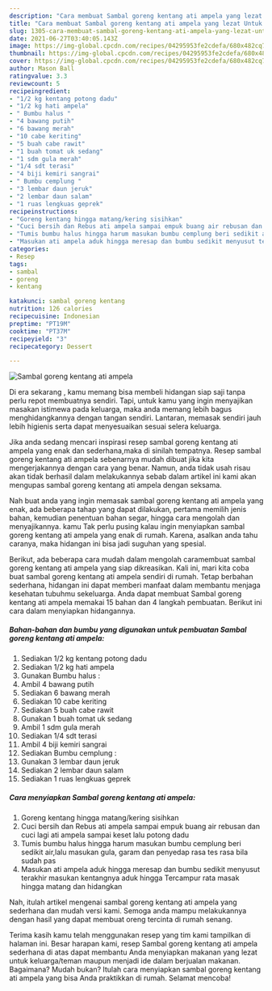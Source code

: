 ```yaml
---
description: "Cara membuat Sambal goreng kentang ati ampela yang lezat Untuk Jualan"
title: "Cara membuat Sambal goreng kentang ati ampela yang lezat Untuk Jualan"
slug: 1305-cara-membuat-sambal-goreng-kentang-ati-ampela-yang-lezat-untuk-jualan
date: 2021-06-27T03:40:05.143Z
image: https://img-global.cpcdn.com/recipes/04295953fe2cdefa/680x482cq70/sambal-goreng-kentang-ati-ampela-foto-resep-utama.jpg
thumbnail: https://img-global.cpcdn.com/recipes/04295953fe2cdefa/680x482cq70/sambal-goreng-kentang-ati-ampela-foto-resep-utama.jpg
cover: https://img-global.cpcdn.com/recipes/04295953fe2cdefa/680x482cq70/sambal-goreng-kentang-ati-ampela-foto-resep-utama.jpg
author: Mason Ball
ratingvalue: 3.3
reviewcount: 5
recipeingredient:
- "1/2 kg kentang potong dadu"
- "1/2 kg hati ampela"
- " Bumbu halus "
- "4 bawang putih"
- "6 bawang merah"
- "10 cabe keriting"
- "5 buah cabe rawit"
- "1 buah tomat uk sedang"
- "1 sdm gula merah"
- "1/4 sdt terasi"
- "4 biji kemiri sangrai"
- " Bumbu cemplung "
- "3 lembar daun jeruk"
- "2 lembar daun salam"
- "1 ruas lengkuas geprek"
recipeinstructions:
- "Goreng kentang hingga matang/kering sisihkan"
- "Cuci bersih dan Rebus ati ampela sampai empuk buang air rebusan dan cuci lagi ati ampela sampai keset lalu potong dadu"
- "Tumis bumbu halus hingga harum masukan bumbu cemplung beri sedikit air,lalu masukan gula, garam dan penyedap rasa tes rasa bila sudah pas"
- "Masukan ati ampela aduk hingga meresap dan bumbu sedikit menyusut terakhir masukan kentangnya aduk hingga Tercampur rata masak hingga matang dan hidangkan"
categories:
- Resep
tags:
- sambal
- goreng
- kentang

katakunci: sambal goreng kentang 
nutrition: 126 calories
recipecuisine: Indonesian
preptime: "PT19M"
cooktime: "PT37M"
recipeyield: "3"
recipecategory: Dessert

---
```



![Sambal goreng kentang ati ampela](https://img-global.cpcdn.com/recipes/04295953fe2cdefa/680x482cq70/sambal-goreng-kentang-ati-ampela-foto-resep-utama.jpg)

Di era  sekarang , kamu memang bisa membeli hidangan siap saji tanpa perlu repot membuatnya sendiri. Tapi, untuk kamu yang ingin menyajikan masakan istimewa pada keluarga, maka anda memang lebih bagus menghidangkannya dengan tangan sendiri. Lantaran, memasak sendiri jauh lebih higienis serta dapat menyesuaikan sesuai selera keluarga.

Jika anda sedang mencari inspirasi resep sambal goreng kentang ati ampela yang enak dan sederhana,maka di sinilah tempatnya. Resep sambal goreng kentang ati ampela  sebenarnya mudah dibuat jika kita mengerjakannya dengan cara yang benar. Namun, anda tidak usah risau akan tidak berhasil dalam melakukannya 
sebab dalam artikel ini kami akan mengupas sambal goreng kentang ati ampela dengan seksama.  



Nah buat anda yang ingin memasak sambal goreng kentang ati ampela yang enak, ada beberapa tahap yang dapat dilakukan, pertama memilih jenis bahan, kemudian penentuan bahan segar, hingga cara mengolah dan menyajikannya. kamu Tak perlu pusing kalau ingin menyiapkan sambal goreng kentang ati ampela yang enak di rumah. Karena, asalkan anda  tahu caranya, maka hidangan ini bisa jadi suguhan yang spesial.

Berikut, ada beberapa cara mudah dalam mengolah caramembuat sambal goreng kentang ati ampela yang siap dikreasikan. Kali ini, mari kita coba buat sambal goreng kentang ati ampela sendiri di rumah. Tetap berbahan sederhana, hidangan ini dapat memberi manfaat dalam membantu menjaga kesehatan tubuhmu sekeluarga. Anda dapat membuat Sambal goreng kentang ati ampela memakai 15 bahan dan 4 langkah pembuatan. Berikut ini cara dalam menyiapkan hidangannya.

<!--inarticleads1-->

##### Bahan-bahan dan bumbu yang digunakan untuk pembuatan Sambal goreng kentang ati ampela:

1. Sediakan 1/2 kg kentang potong dadu
1. Sediakan 1/2 kg hati ampela
1. Gunakan  Bumbu halus :
1. Ambil 4 bawang putih
1. Sediakan 6 bawang merah
1. Sediakan 10 cabe keriting
1. Sediakan 5 buah cabe rawit
1. Gunakan 1 buah tomat uk sedang
1. Ambil 1 sdm gula merah
1. Sediakan 1/4 sdt terasi
1. Ambil 4 biji kemiri sangrai
1. Sediakan  Bumbu cemplung :
1. Gunakan 3 lembar daun jeruk
1. Sediakan 2 lembar daun salam
1. Sediakan 1 ruas lengkuas geprek




<!--inarticleads2-->

##### Cara menyiapkan Sambal goreng kentang ati ampela:

1. Goreng kentang hingga matang/kering sisihkan
1. Cuci bersih dan Rebus ati ampela sampai empuk buang air rebusan dan cuci lagi ati ampela sampai keset lalu potong dadu
1. Tumis bumbu halus hingga harum masukan bumbu cemplung beri sedikit air,lalu masukan gula, garam dan penyedap rasa tes rasa bila sudah pas
1. Masukan ati ampela aduk hingga meresap dan bumbu sedikit menyusut terakhir masukan kentangnya aduk hingga Tercampur rata masak hingga matang dan hidangkan




Nah, itulah artikel mengenai  sambal goreng kentang ati ampela  yang sederhana dan mudah versi kami. Semoga anda mampu melakukannya dengan hasil yang dapat membuat oreng tercinta di rumah senang. 

Terima kasih kamu telah menggunakan resep yang tim kami tampilkan di halaman ini. Besar harapan kami, resep  Sambal goreng kentang ati ampela sederhana di atas dapat membantu Anda menyiapkan makanan yang lezat untuk keluarga/teman maupun menjadi ide dalam berjualan makanan. Bagaimana? Mudah bukan? Itulah cara menyiapkan sambal goreng kentang ati ampela yang bisa Anda praktikkan di rumah. Selamat mencoba!

